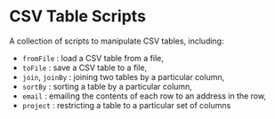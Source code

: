 CSV Table Scripts
=================

A collection of scripts to manipulate CSV tables, including:

* `fromFile`       : load a CSV table from a file,
* `toFile`         : save a CSV table to a file, 
* `join`, `joinBy` : joining two tables by a particular column,
* `sortBy`         : sorting a table by a particular column,
* `email`          : emailing the contents of each row to an address in the row,
* `project`        : restricting a table to a particular set of columns




